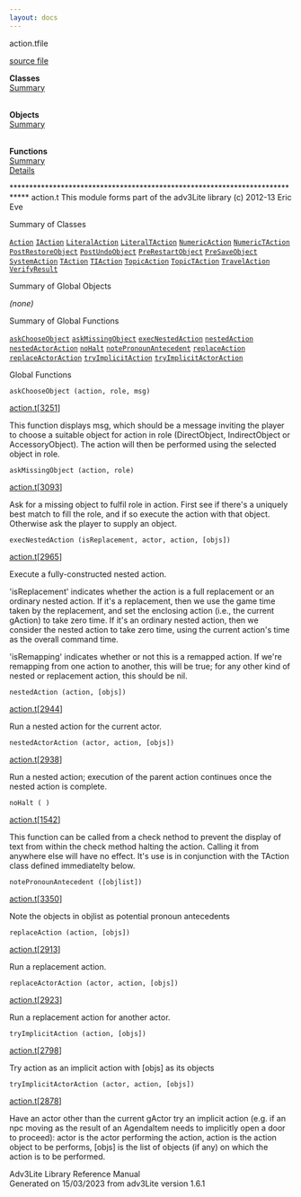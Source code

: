 ```yaml
---
layout: docs
---
```

<span class="title">action.t</span><span class="type">file</span>

[source file](../source/action.t.html)

**Classes**  
[Summary](#_ClassSummary_)  
 

**Objects**  
[Summary](#_ObjectSummary_)  
 

**Functions**  
[Summary](#_FunctionSummary_)  
[Details](#_Functions_)



\*\*\*\*\*\*\*\*\*\*\*\*\*\*\*\*\*\*\*\*\*\*\*\*\*\*\*\*\*\*\*\*\*\*\*\*\*\*\*\*\*\*\*\*\*\*\*\*\*\*\*\*\*\*\*\*\*\*\*\*\*\*\*\*\*\*\*\*\*\*\*\*\*\*\*\*
action.t This module forms part of the adv3Lite library (c) 2012-13 Eric
Eve



<span id="_ClassSummary_"></span>



<span class="hdln">Summary of Classes</span>  



[`Action`](../object/Action.html) [`IAction`](../object/IAction.html) [`LiteralAction`](../object/LiteralAction.html) [`LiteralTAction`](../object/LiteralTAction.html) [`NumericAction`](../object/NumericAction.html) [`NumericTAction`](../object/NumericTAction.html) [`PostRestoreObject`](../object/PostRestoreObject.html) [`PostUndoObject`](../object/PostUndoObject.html) [`PreRestartObject`](../object/PreRestartObject.html) [`PreSaveObject`](../object/PreSaveObject.html) [`SystemAction`](../object/SystemAction.html) [`TAction`](../object/TAction.html) [`TIAction`](../object/TIAction.html) [`TopicAction`](../object/TopicAction.html) [`TopicTAction`](../object/TopicTAction.html) [`TravelAction`](../object/TravelAction.html) [`VerifyResult`](../object/VerifyResult.html)
<span id="_ObjectSummary_"></span>



<span class="hdln">Summary of Global Objects</span>  



*(none)* <span id="FunctionSummary_"></span>



<span class="hdln">Summary of Global Functions</span>  



[`askChooseObject`](#askChooseObject) [`askMissingObject`](#askMissingObject) [`execNestedAction`](#execNestedAction) [`nestedAction`](#nestedAction) [`nestedActorAction`](#nestedActorAction) [`noHalt`](#noHalt) [`notePronounAntecedent`](#notePronounAntecedent) [`replaceAction`](#replaceAction) [`replaceActorAction`](#replaceActorAction) [`tryImplicitAction`](#tryImplicitAction) [`tryImplicitActorAction`](#tryImplicitActorAction)

<span id="_Functions_"></span>



<span class="hdln">Global Functions</span>  



<span id="askChooseObject"></span>

`askChooseObject (action, role, msg)`

[action.t](../file/action.t.html)\[[3251](../source/action.t.html#3251)\]



This function displays msg, which should be a message inviting the
player to choose a suitable object for action in role (DirectObject,
IndirectObject or AccessoryObject). The action will then be performed
using the selected object in role.



<span id="askMissingObject"></span>

`askMissingObject (action, role)`

[action.t](../file/action.t.html)\[[3093](../source/action.t.html#3093)\]



Ask for a missing object to fulfil role in action. First see if there's
a uniquely best match to fill the role, and if so execute the action
with that object. Otherwise ask the player to supply an object.



<span id="execNestedAction"></span>

`execNestedAction (isReplacement, actor, action, [objs])`

[action.t](../file/action.t.html)\[[2965](../source/action.t.html#2965)\]



Execute a fully-constructed nested action.

'isReplacement' indicates whether the action is a full replacement or an
ordinary nested action. If it's a replacement, then we use the game time
taken by the replacement, and set the enclosing action (i.e., the
current gAction) to take zero time. If it's an ordinary nested action,
then we consider the nested action to take zero time, using the current
action's time as the overall command time.

'isRemapping' indicates whether or not this is a remapped action. If
we're remapping from one action to another, this will be true; for any
other kind of nested or replacement action, this should be nil.



<span id="nestedAction"></span>

`nestedAction (action, [objs])`

[action.t](../file/action.t.html)\[[2944](../source/action.t.html#2944)\]



Run a nested action for the current actor.



<span id="nestedActorAction"></span>

`nestedActorAction (actor, action, [objs])`

[action.t](../file/action.t.html)\[[2938](../source/action.t.html#2938)\]



Run a nested action; execution of the parent action continues once the
nested action is complete.



<span id="noHalt"></span>

`noHalt ( )`

[action.t](../file/action.t.html)\[[1542](../source/action.t.html#1542)\]



This function can be called from a check nethod to prevent the display
of text from within the check method halting the action. Calling it from
anywhere else will have no effect. It's use is in conjunction with the
TAction class defined immediatelty below.



<span id="notePronounAntecedent"></span>

`notePronounAntecedent ([objlist])`

[action.t](../file/action.t.html)\[[3350](../source/action.t.html#3350)\]



Note the objects in objlist as potential pronoun antecedents



<span id="replaceAction"></span>

`replaceAction (action, [objs])`

[action.t](../file/action.t.html)\[[2913](../source/action.t.html#2913)\]



Run a replacement action.



<span id="replaceActorAction"></span>

`replaceActorAction (actor, action, [objs])`

[action.t](../file/action.t.html)\[[2923](../source/action.t.html#2923)\]



Run a replacement action for another actor.



<span id="tryImplicitAction"></span>

`tryImplicitAction (action, [objs])`

[action.t](../file/action.t.html)\[[2798](../source/action.t.html#2798)\]



Try action as an implicit action with \[objs\] as its objects



<span id="tryImplicitActorAction"></span>

`tryImplicitActorAction (actor, action, [objs])`

[action.t](../file/action.t.html)\[[2878](../source/action.t.html#2878)\]



Have an actor other than the current gActor try an implicit action (e.g.
if an npc moving as the result of an AgendaItem needs to implicitly open
a door to proceed): actor is the actor performing the action, action is
the action object to be performs, \[objs\] is the list of objects (if
any) on which the action is to be performed.





Adv3Lite Library Reference Manual  
Generated on 15/03/2023 from adv3Lite version 1.6.1


